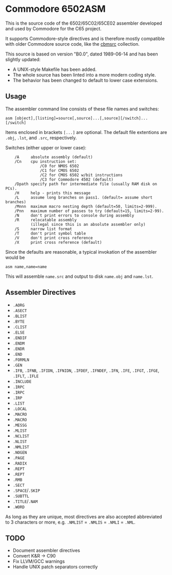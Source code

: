# Commodore 6502ASM

This is the source code of the 6502/65C02/65CE02 assembler developed and used by Commodore for the C65 project.

It supports Commodore-style directives and is therefore mostly compatible with older Commodore source code, like the [cbmsrc](https://github.com/mist64/cbmsrc) collection.

This source is based on version "B0.0", dated 1989-06-14 and has been slightly updated:
* A UNIX-style Makefile has been added.
* The whole source has been linted into a more modern coding style.
* The behavior has been changed to default to lower case extensions.

## Usage

The assembler command line consists of these file names and switches:

    asm [object],[listing]=source[,source]...[,source][/switch]...[/switch]

Items enclosed in brackets `[...]` are optional.
The default file extentions are `.obj`, `.lst`, and `.src`, respectively.

Switches  (either upper or lower case):

		/A     absolute assembly (default)
		/Cn    cpu instruction set:
				   /C0 for NMOS 6502
				   /C1 for CMOS 6502
				   /C2 for CMOS 6502 w/bit instructions
				   /C3 for Commodore 4502 (default)
		/Dpath specify path for intermediate file (usually RAM disk on PCs).
		/H     help - prints this message
		/L     assume long branches on pass1. (default= assume short branches)
		/Mnnn  maximum macro nesting depth (default=50, limits=2-999).
		/Pnn   maximum number of passes to try (default=15, limits=2-99).
		/N     don't print errors to console during assembly
		/R     relocatable assembly
			   (illegal since this is an absolute assembler only)
		/S     narrow list format
		/T     don't print symbol table
		/V     don't print cross reference
		/X     print cross reference (default)


Since the defaults are reasonable, a typical invokation of the assembler would be

    asm name,name=name

This will assemble `name.src` and output to disk `name.obj` and `name.lst`.
																 	
## Assembler Directives

* `.AORG`
* `.ASECT`
* `.BLIST`
* `.BYTE`
* `.CLIST`
* `.ELSE`
* `.ENDIF`
* `.ENDM`
* `.ENDR`
* `.END`
* `.FORMLN`
* `.GEN`
* `.IFB`, `.IFNB`, `.IFIDN`, `.IFNIDN`, `.IFDEF`, `.IFNDEF`, `.IFN`, `.IFE`, `.IFGT`, `.IFGE`, `.IFLT`, `.IFLE`
* `.INCLUDE`
* `.IRPC`
* `.IRPC`
* `.IRP`
* `.LIST`
* `.LOCAL`
* `.MACRO`
* `.MACRO`
* `.MESSG`
* `.MLIST`
* `.NCLIST`
* `.NLIST`
* `.NMLIST`
* `.NOGEN`
* `.PAGE`
* `.RADIX`
* `.REPT`
* `.REPT`
* `.RMB`
* `.SECT`
* `.SPACE`/`.SKIP`
* `.SUBTTL`
* `.TITLE`/`.NAM`
* `.WORD`

As long as they are unique, most directives are also accepted abbreviated to 3 characters or more, e.g. `.NMLIST` = `.NMLIS` = `.NMLI` = `.NML`.

## TODO

* Document assembler directives
* Convert K&R -> C90
* Fix LLVM/GCC warnings
* Handle UNIX patch separators correctly